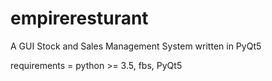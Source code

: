 # empireresturant
A GUI Stock and Sales Management System written in PyQt5

requirements = python >= 3.5, fbs, PyQt5
